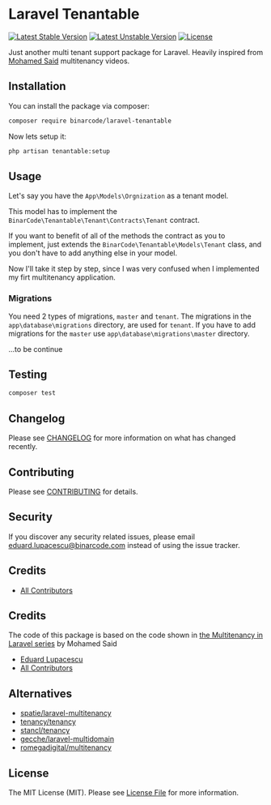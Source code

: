 # Laravel Tenantable

<p align="center">

[![Latest Stable Version](https://poser.pugx.org/binarcode/laravel-tenantable/v)](//packagist.org/packages/binarcode/laravel-tenantable)
[![Latest Unstable Version](https://poser.pugx.org/binarcode/laravel-tenantable/v/unstable)](//packagist.org/packages/binarcode/laravel-tenantable)
[![License](https://poser.pugx.org/binarcode/laravel-tenantable/license)](//packagist.org/packages/binarcode/laravel-tenantable)

</p>


Just another multi tenant support package for Laravel. Heavily inspired from [Mohamed Said](https://github.com/themsaid) multitenancy videos. 

## Installation

You can install the package via composer:

```bash
composer require binarcode/laravel-tenantable
```

Now lets setup it:

```bash
php artisan tenantable:setup
```

## Usage

Let's say you have the `App\Models\Orgnization` as a tenant model. 

This model has to implement the `BinarCode\Tenantable\Tenant\Contracts\Tenant` contract.

If you want to benefit of all of the methods the contract as you to implement, just extends the `BinarCode\Tenantable\Models\Tenant` class, and you don't have to add anything else in your model.

Now I'll take it step by step, since I was very confused when I implemented my firt multitenancy application. 


### Migrations

You need 2 types of migrations, `master` and `tenant`. The migrations in the `app\database\migrations` directory, are used for `tenant`. If you have to add migrations for the `master` use `app\database\migrations\master` directory.


...to be continue


## Testing

``` bash
composer test
```

## Changelog

Please see [CHANGELOG](CHANGELOG.md) for more information on what has changed recently.

## Contributing

Please see [CONTRIBUTING](CONTRIBUTING.md) for details.

## Security

If you discover any security related issues, please email eduard.lupacescu@binarcode.com instead of using the issue tracker.

## Credits

- [All Contributors](../../contributors)

## Credits

The code of this package is based on the code shown in [the Multitenancy in Laravel series](https://www.youtube.com/watch?v=592EgykFOz4)  by Mohamed Said

- [Eduard Lupacescu](https://github.com/binaryk)
- [All Contributors](../../contributors)

## Alternatives

- [spatie/laravel-multitenancy](https://github.com/spatie/laravel-multitenancy)
- [tenancy/tenancy](https://tenancy.dev)
- [stancl/tenancy](https://tenancyforlaravel.com)
- [gecche/laravel-multidomain](https://github.com/gecche/laravel-multidomain)
- [romegadigital/multitenancy](https://github.com/romegasoftware/multitenancy)

## License

The MIT License (MIT). Please see [License File](LICENSE.md) for more information.
